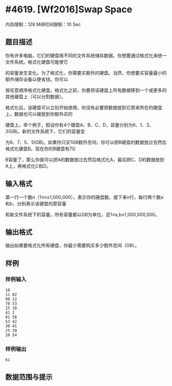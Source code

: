 # #4619. [Wf2016]Swap Space

内存限制：128 MiB时间限制：10 Sec

## 题目描述

你有许多电脑，它们的硬盘用不同的文件系统储存数据。你想要通过格式化来统一文件系统。格式化硬盘可能使它

的容量发生变化。为了格式化，你需要买额外的硬盘。当然，你想要买容量最小的额外储存设备以便省钱。你可以

按任意顺序格式化硬盘。格式化之前，你要把该硬盘上所有数据移到一个或更多的其他硬盘上（可以分割数据）。

格式化后，该硬盘可以立刻开始使用。你没有必要把数据放到它原来所在的硬盘上。数据也可以被放到你额外买的

硬盘上。举个例子，假设你有4个硬盘A、B、C、D，容量分别为6、1、3、3(GB)。新的文件系统下，它们的容量变

为6、7、5、5(GB)。如果你只买1GB额外空间，你可以把B硬盘的数据放过去然后格式化硬盘B。现在你的B硬盘有7G

B容量了，那么你就可以把A的数据放过去然后格式化A，最后把C、D的数据放到A上，再格式化C和D。

## 输入格式

第一行一个数n（1&le;n&le;1,000,000），表示你的硬盘数。接下来n行，每行两个数a和b，分别表示该硬盘的原容量

和新文件系统下的容量。所有容量都以GB为单位，且1&le;a,b&le;1,000,000,000。

## 输出格式

输出如果要格式化所有硬盘，你最少需要购买多少额外空间（GB）。

## 样例

### 样例输入

    
    10
    11 82
    98 12
    78 53
    15 10
    41 2
    81 58
    53 42
    30 41
    25 39
    20 54
    

### 样例输出

    
    61
    

## 数据范围与提示
